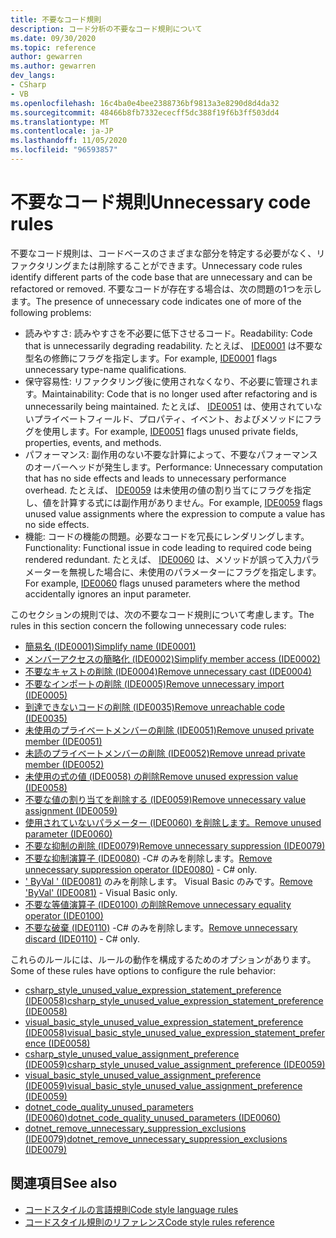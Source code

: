 ```yaml
---
title: 不要なコード規則
description: コード分析の不要なコード規則について
ms.date: 09/30/2020
ms.topic: reference
author: gewarren
ms.author: gewarren
dev_langs:
- CSharp
- VB
ms.openlocfilehash: 16c4ba0e4bee2388736bf9813a3e8290d8d4da32
ms.sourcegitcommit: 48466b8fb7332ececff5dc388f19f6b3ff503dd4
ms.translationtype: MT
ms.contentlocale: ja-JP
ms.lasthandoff: 11/05/2020
ms.locfileid: "96593857"
---
```

# <a name="unnecessary-code-rules"></a><span data-ttu-id="b1c1b-103">不要なコード規則</span><span class="sxs-lookup"><span data-stu-id="b1c1b-103">Unnecessary code rules</span></span>

<span data-ttu-id="b1c1b-104">不要なコード規則は、コードベースのさまざまな部分を特定する必要がなく、リファクタリングまたは削除することができます。</span><span class="sxs-lookup"><span data-stu-id="b1c1b-104">Unnecessary code rules identify different parts of the code base that are unnecessary and can be refactored or removed.</span></span> <span data-ttu-id="b1c1b-105">不要なコードが存在する場合は、次の問題の1つを示します。</span><span class="sxs-lookup"><span data-stu-id="b1c1b-105">The presence of unnecessary code indicates one of more of the following problems:</span></span>

- <span data-ttu-id="b1c1b-106">読みやすさ: 読みやすさを不必要に低下させるコード。</span><span class="sxs-lookup"><span data-stu-id="b1c1b-106">Readability: Code that is unnecessarily degrading readability.</span></span> <span data-ttu-id="b1c1b-107">たとえば、 [IDE0001](ide0001.md) は不要な型名の修飾にフラグを指定します。</span><span class="sxs-lookup"><span data-stu-id="b1c1b-107">For example, [IDE0001](ide0001.md) flags unnecessary type-name qualifications.</span></span>
- <span data-ttu-id="b1c1b-108">保守容易性: リファクタリング後に使用されなくなり、不必要に管理されます。</span><span class="sxs-lookup"><span data-stu-id="b1c1b-108">Maintainability: Code that is no longer used after refactoring and is unnecessarily being maintained.</span></span> <span data-ttu-id="b1c1b-109">たとえば、 [IDE0051](ide0051.md) は、使用されていないプライベートフィールド、プロパティ、イベント、およびメソッドにフラグを使用します。</span><span class="sxs-lookup"><span data-stu-id="b1c1b-109">For example, [IDE0051](ide0051.md) flags unused private fields, properties, events, and methods.</span></span>
- <span data-ttu-id="b1c1b-110">パフォーマンス: 副作用のない不要な計算によって、不要なパフォーマンスのオーバーヘッドが発生します。</span><span class="sxs-lookup"><span data-stu-id="b1c1b-110">Performance: Unnecessary computation that has no side effects and leads to unnecessary performance overhead.</span></span> <span data-ttu-id="b1c1b-111">たとえば、 [IDE0059](ide0059.md) は未使用の値の割り当てにフラグを指定し、値を計算する式には副作用がありません。</span><span class="sxs-lookup"><span data-stu-id="b1c1b-111">For example, [IDE0059](ide0059.md) flags unused value assignments where the expression to compute a value has no side effects.</span></span>
- <span data-ttu-id="b1c1b-112">機能: コードの機能の問題。必要なコードを冗長にレンダリングします。</span><span class="sxs-lookup"><span data-stu-id="b1c1b-112">Functionality: Functional issue in code leading to required code being rendered redundant.</span></span> <span data-ttu-id="b1c1b-113">たとえば、 [IDE0060](ide0060.md) は、メソッドが誤って入力パラメーターを無視した場合に、未使用のパラメーターにフラグを指定します。</span><span class="sxs-lookup"><span data-stu-id="b1c1b-113">For example, [IDE0060](ide0060.md) flags unused parameters where the method accidentally ignores an input parameter.</span></span>

<span data-ttu-id="b1c1b-114">このセクションの規則では、次の不要なコード規則について考慮します。</span><span class="sxs-lookup"><span data-stu-id="b1c1b-114">The rules in this section concern the following unnecessary code rules:</span></span>

- [<span data-ttu-id="b1c1b-115">簡易名 (IDE0001)</span><span class="sxs-lookup"><span data-stu-id="b1c1b-115">Simplify name (IDE0001)</span></span>](ide0001.md)
- [<span data-ttu-id="b1c1b-116">メンバーアクセスの簡略化 (IDE0002)</span><span class="sxs-lookup"><span data-stu-id="b1c1b-116">Simplify member access (IDE0002)</span></span>](ide0002.md)
- [<span data-ttu-id="b1c1b-117">不要なキャストの削除 (IDE0004)</span><span class="sxs-lookup"><span data-stu-id="b1c1b-117">Remove unnecessary cast (IDE0004)</span></span>](ide0004.md)
- [<span data-ttu-id="b1c1b-118">不要なインポートの削除 (IDE0005)</span><span class="sxs-lookup"><span data-stu-id="b1c1b-118">Remove unnecessary import (IDE0005)</span></span>](ide0005.md)
- [<span data-ttu-id="b1c1b-119">到達できないコードの削除 (IDE0035)</span><span class="sxs-lookup"><span data-stu-id="b1c1b-119">Remove unreachable code (IDE0035)</span></span>](ide0035.md)
- [<span data-ttu-id="b1c1b-120">未使用のプライベートメンバーの削除 (IDE0051)</span><span class="sxs-lookup"><span data-stu-id="b1c1b-120">Remove unused private member (IDE0051)</span></span>](ide0051.md)
- [<span data-ttu-id="b1c1b-121">未読のプライベートメンバーの削除 (IDE0052)</span><span class="sxs-lookup"><span data-stu-id="b1c1b-121">Remove unread private member (IDE0052)</span></span>](ide0052.md)
- [<span data-ttu-id="b1c1b-122">未使用の式の値 (IDE0058) の削除</span><span class="sxs-lookup"><span data-stu-id="b1c1b-122">Remove unused expression value (IDE0058)</span></span>](ide0058.md)
- [<span data-ttu-id="b1c1b-123">不要な値の割り当てを削除する (IDE0059)</span><span class="sxs-lookup"><span data-stu-id="b1c1b-123">Remove unnecessary value assignment (IDE0059)</span></span>](ide0059.md)
- [<span data-ttu-id="b1c1b-124">使用されていないパラメーター (IDE0060) を削除します。</span><span class="sxs-lookup"><span data-stu-id="b1c1b-124">Remove unused parameter (IDE0060)</span></span>](ide0060.md)
- [<span data-ttu-id="b1c1b-125">不要な抑制の削除 (IDE0079)</span><span class="sxs-lookup"><span data-stu-id="b1c1b-125">Remove unnecessary suppression (IDE0079)</span></span>](ide0079.md)
- <span data-ttu-id="b1c1b-126">[不要な抑制演算子 (IDE0080)](ide0080.md) -C# のみを削除します。</span><span class="sxs-lookup"><span data-stu-id="b1c1b-126">[Remove unnecessary suppression operator (IDE0080)](ide0080.md) - C# only.</span></span>
- <span data-ttu-id="b1c1b-127">[' ByVal ' (IDE0081)](ide0081.md) のみを削除します。 Visual Basic のみです。</span><span class="sxs-lookup"><span data-stu-id="b1c1b-127">[Remove 'ByVal' (IDE0081)](ide0081.md) - Visual Basic only.</span></span>
- [<span data-ttu-id="b1c1b-128">不要な等値演算子 (IDE0100) の削除</span><span class="sxs-lookup"><span data-stu-id="b1c1b-128">Remove unnecessary equality operator (IDE0100)</span></span>](ide0100.md)
- <span data-ttu-id="b1c1b-129">[不要な破棄 (IDE0110)](ide0110.md) -C# のみを削除します。</span><span class="sxs-lookup"><span data-stu-id="b1c1b-129">[Remove unnecessary discard (IDE0110)](ide0110.md) - C# only.</span></span>

<span data-ttu-id="b1c1b-130">これらのルールには、ルールの動作を構成するためのオプションがあります。</span><span class="sxs-lookup"><span data-stu-id="b1c1b-130">Some of these rules have options to configure the rule behavior:</span></span>

- [<span data-ttu-id="b1c1b-131">csharp_style_unused_value_expression_statement_preference (IDE0058)</span><span class="sxs-lookup"><span data-stu-id="b1c1b-131">csharp_style_unused_value_expression_statement_preference (IDE0058)</span></span>](ide0058.md#csharp_style_unused_value_expression_statement_preference)
- [<span data-ttu-id="b1c1b-132">visual_basic_style_unused_value_expression_statement_preference (IDE0058)</span><span class="sxs-lookup"><span data-stu-id="b1c1b-132">visual_basic_style_unused_value_expression_statement_preference (IDE0058)</span></span>](ide0058.md#visual_basic_style_unused_value_expression_statement_preference)
- [<span data-ttu-id="b1c1b-133">csharp_style_unused_value_assignment_preference (IDE0059)</span><span class="sxs-lookup"><span data-stu-id="b1c1b-133">csharp_style_unused_value_assignment_preference (IDE0059)</span></span>](ide0059.md#csharp_style_unused_value_assignment_preference)
- [<span data-ttu-id="b1c1b-134">visual_basic_style_unused_value_assignment_preference (IDE0059)</span><span class="sxs-lookup"><span data-stu-id="b1c1b-134">visual_basic_style_unused_value_assignment_preference (IDE0059)</span></span>](ide0059.md#visual_basic_style_unused_value_assignment_preference)
- [<span data-ttu-id="b1c1b-135">dotnet_code_quality_unused_parameters (IDE0060)</span><span class="sxs-lookup"><span data-stu-id="b1c1b-135">dotnet_code_quality_unused_parameters (IDE0060)</span></span>](ide0060.md#dotnet_code_quality_unused_parameters)
- [<span data-ttu-id="b1c1b-136">dotnet_remove_unnecessary_suppression_exclusions (IDE0079)</span><span class="sxs-lookup"><span data-stu-id="b1c1b-136">dotnet_remove_unnecessary_suppression_exclusions (IDE0079)</span></span>](ide0079.md#dotnet_remove_unnecessary_suppression_exclusions)

## <a name="see-also"></a><span data-ttu-id="b1c1b-137">関連項目</span><span class="sxs-lookup"><span data-stu-id="b1c1b-137">See also</span></span>

- [<span data-ttu-id="b1c1b-138">コードスタイルの言語規則</span><span class="sxs-lookup"><span data-stu-id="b1c1b-138">Code style language rules</span></span>](language-rules.md)
- [<span data-ttu-id="b1c1b-139">コードスタイル規則のリファレンス</span><span class="sxs-lookup"><span data-stu-id="b1c1b-139">Code style rules reference</span></span>](index.md)
